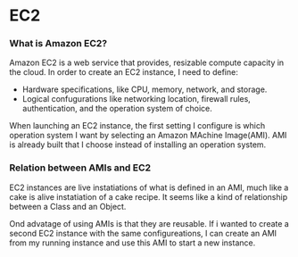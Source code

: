 # EC2

### What is Amazon EC2?

Amazon EC2 is a web service that provides, resizable compute capacity in the cloud. 
In order to create an EC2 instance, I need to define:
* Hardware specifications, like CPU, memory, network, and storage.
* Logical confugurations like networking location, firewall rules, authentication, and the operation system of choice.

When launching an EC2 instance, the first setting I configure is which operation system I want by selecting an Amazon MAchine Image(AMI).
AMI is already built that I choose instead of installing an operation system.

### Relation between AMIs and EC2

EC2 instances are live instatiations of what is defined in an AMI, much like a cake is alive instatiation of a cake recipe. It seems like a kind of relationship between a Class and an Object.

Ond advatage of using AMIs is that they are reusable.
If i wanted to create a second EC2 instance with the same configureations, I can create an AMI from my running instance and use this AMI to start a new instance.

